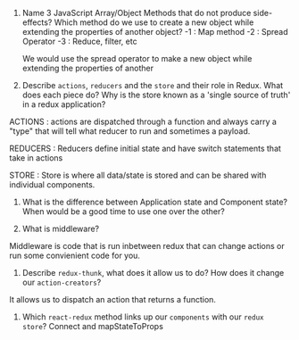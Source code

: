 1.  Name 3 JavaScript Array/Object Methods that do not produce side-effects? Which method do we use to create a new object while extending the properties of another object?
    -1 : Map method
    -2 : Spread Operator
    -3 : Reduce, filter, etc

    We would use the spread operator to make a new object while extending the properties of another


1.  Describe `actions`, `reducers` and the `store` and their role in Redux. What does each piece do? Why is the store known as a 'single source of truth' in a redux application?

ACTIONS : actions are dispatched through a function and always carry a "type" that will tell what reducer to run
and sometimes a payload.

REDUCERS : Reducers define initial state and have switch statements that take in actions

STORE : Store is where all data/state is stored and can be shared with individual components.

1.  What is the difference between Application state and Component state? When would be a good time to use one over the other?



1.  What is middleware?

Middleware is code that is run inbetween redux that can change actions or run some convienient code for you.


1.  Describe `redux-thunk`, what does it allow us to do? How does it change our `action-creators`?

It allows us to dispatch an action that returns a function.


1.  Which `react-redux` method links up our `components` with our `redux store`?
Connect and mapStateToProps
